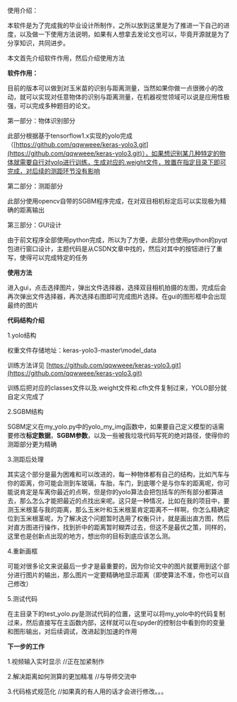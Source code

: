 使用介绍：



本软件是为了完成我的毕业设计所制作，之所以放到这里是为了推进一下自己的进度，以及做一下使用方法说明，如果有人想拿去发论文也可以，毕竟开源就是为了分享知识，共同进步。


本文首先介绍软件作用，然后介绍使用方法


**软件作用：**


目前的版本可以做到对玉米苗的识别与距离测量，当然如果你做一点很微小的改动，就可以实现对任意物体的识别与距离测量，在机器视觉领域可以说是应用性极强，可以完成多种题目的论文。

第一部分：物体识别部分


此部分根据基于tensorflow1.x实现的yolo完成（[https://github.com/qqwweee/keras-yolo3.git](https://github.com/qqwweee/keras-yolo3.git)），如果想识别某几种特定的物体就需要自行对yolo进行训练，生成对应的.weight文件，放置在指定目录下即可完成，对后续的测距环节没有影响



第二部分：测距部分


此部分使用opencv自带的SGBM程序完成，在对双目相机标定后可以实现极为精确的距离输出



第三部分：GUI设计

由于前文程序全部使用python完成，所以为了方便，此部分也使用python的pyqt包进行窗口设计，主题代码是从CSDN文章中找的，然后对其中的按钮进行了重写，使得可以完成特定的任务

**使用方法**


进入gui，点击选择图片，弹出文件选择器，选择双目相机拍摄的左图，完成后会再次弹出文件选择器，再次选择右图即可完成图片选择。在gui的图形框中会出现最终的图片



**代码结构介绍**


1.yolo结构

权重文件存储地址：keras-yolo3-master\model_data

训练方法详见
[https://github.com/qqwweee/keras-yolo3.git](https://github.com/qqwweee/keras-yolo3.git)

训练后把对应的classes文件以及.weight文件和.cfh文件复制过来，YOLO部分就自定义完成了


2.SGBM结构

SGBM定义在my_yolo.py中的yolo_my_img函数中，如果要自己定义模型的话需要修改**标定数据**，**SGBM参数**，以及一些被我垃圾代码写死的绝对路径，使得你的测距部分更为精确


3.测距后处理

其实这个部分是最为困难和可以改进的，每一种物体都有自己的结构，比如汽车与你的距离，你可能会测到车玻璃，车胎，车门，到底哪个是与你车的距离呢，你可能说肯定是车离你最近的点啊，但是你的yolo算法会把包括车的所有部分都算进去，那么怎么才能把最近的点找出来呢。这只是一种情况，比如在我的项目中，要测玉米根茎与我的距离，那么玉米叶和玉米根茎肯定距离不一样啊，你怎么精确定位到玉米根茎呢，为了解决这个问题暂时选用了权衡只计，就是画出直方图，然后对直方图进行操作，找到折中的距离暂时糊弄过去，但这不是最优之策，同样的，这里也是创新点出现的地方，想出你的目标到底应该怎么测。


4.重新画框

可能对很多论文来说最后一步才是最重要的，因为你论文中的图片就要用到这个部分进行图片的输出，那么图片一定要精确地显示距离（即使算法不准，你也可以自己修改）

5.测试代码

在主目录下的test_yolo.py是测试代码的位置，这里可以将my_yolo中的代码复制过来，然后直接写在主函数内部，这样就可以在spyder的控制台中看到你的变量和图形输出，对后续调试，改进起到加速的作用



**下一步的工作**

1.视频输入实时显示 //正在加紧制作


2.解决距离如何测算的更加精准 //与导师交流中


3.代码格式规范化 //如果真的有人用的话才会进行修改。。。






